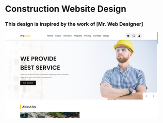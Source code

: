 # Construction Website Design
### This design is inspired by the work of [Mr. Web Designer]

![preview img](/preview.png)

